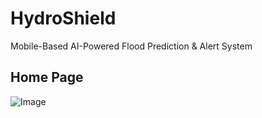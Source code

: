 # HydroShield 

Mobile-Based AI-Powered Flood Prediction & Alert System

## Home Page 

![Image](https://github.com/user-attachments/assets/ff8fb706-457a-4dbf-9345-b14a9ff3622c)



